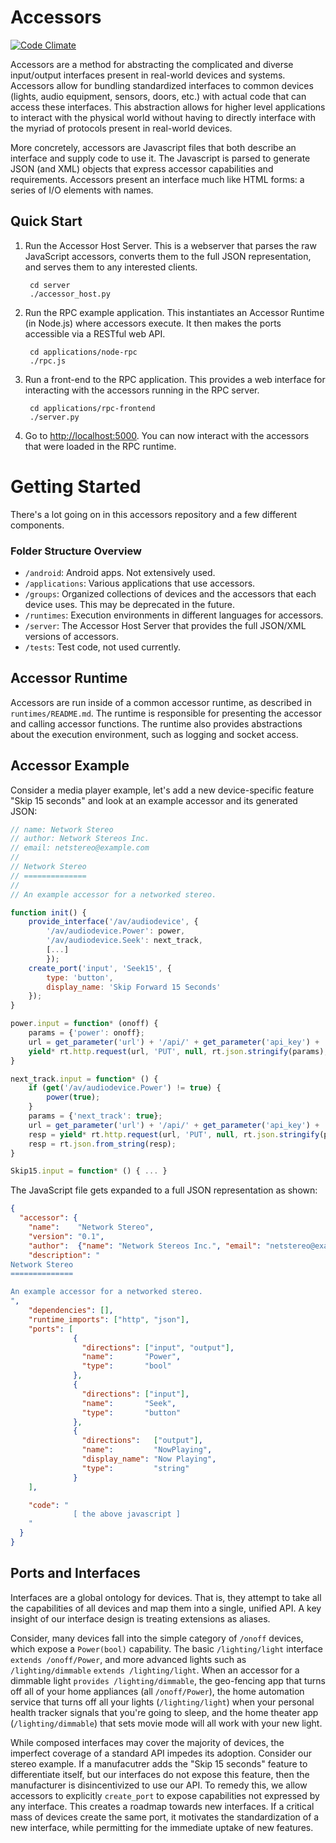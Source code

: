 Accessors
=========

[![Code Climate](https://codeclimate.com/github/lab11/accessors/badges/gpa.svg)](https://codeclimate.com/github/lab11/accessors)

Accessors are a method for abstracting the complicated and diverse input/output
interfaces present in real-world devices and systems. Accessors allow for
bundling standardized interfaces to common devices (lights, audio equipment,
sensors, doors, etc.) with actual code that can access these interfaces.
This abstraction allows for higher level applications to interact with the
physical world without having to directly interface with the myriad of
protocols present in real-world devices.

More concretely, accessors are Javascript files that both describe an
interface and supply code to use it. The Javascript is parsed to generate JSON
(and XML) objects that express accessor capabilities and requirements.
Accessors present an interface much like HTML forms: a series of I/O elements
with names.

<!-- - **Input**: Accepts an action or data from the user but can only send that
to the device being accessed. There is no state that can then be displayed to
the user. A simple example is the "seek" button on audio equipment. It is
entirely an input control action to the system.

- **Output**: Displays the state of the device being accessed. Keeping with
the audio example, the current song being played is a good example of an output,
providing it cannot be changed.

- **Input/Output**: An element that can do both. For instance, the volume level
can both be set (an input) or queried (output of an accessor).

Following the interface and other meta information (name, author, etc.), is a
block of code that allows whatever system is using the accessor to actually do
something with the interface elements. There are two meta-functions, `init()`
and `wrapup()`, that run when an accessor is instantiated and destroyed
respectively. Input (and inout) ports define port functions that are called
whenever their input value changes. -->


Quick Start
-----------

1. Run the Accessor Host Server. This is a webserver that parses the raw
JavaScript accessors, converts them to the full JSON representation, and serves
them to any interested clients.

        cd server
        ./accessor_host.py

2. Run the RPC example application. This instantiates an Accessor Runtime (in
Node.js) where accessors execute. It then makes the ports accessible via a RESTful
web API.

        cd applications/node-rpc
        ./rpc.js

3. Run a front-end to the RPC application. This provides a web interface for
interacting with the accessors running in the RPC server.

        cd applications/rpc-frontend
        ./server.py

4. Go to [http://localhost:5000](http://localhost:5000). You can now interact
with the accessors that were loaded in the RPC runtime.



Getting Started
===============

There's a lot going on in this accessors repository and a few different
components.

### Folder Structure Overview

- `/android`: Android apps. Not extensively used.
- `/applications`: Various applications that use accessors.
- `/groups`: Organized collections of devices and the accessors that each
device uses. This may be deprecated in the future.
- `/runtimes`: Execution environments in different languages for accessors.
- `/server`: The Accessor Host Server that provides the full JSON/XML versions
of accessors.
- `/tests`: Test code, not used currently.



Accessor Runtime
----------------

Accessors are run inside of a common accessor runtime, as described in
`runtimes/README.md`. The runtime is responsible for presenting the accessor
and calling accessor functions. The runtime also provides abstractions about
the execution environment, such as logging and socket access.

Accessor Example
----------------

Consider a media player example, let's add a new device-specific
feature "Skip 15 seconds" and look at an example accessor and its generated JSON:

```javascript
// name: Network Stereo
// author: Network Stereos Inc.
// email: netstereo@example.com
//
// Network Stereo
// ==============
//
// An example accessor for a networked stereo.

function init() {
	provide_interface('/av/audiodevice', {
		'/av/audiodevice.Power': power,
		'/av/audiodevice.Seek': next_track,
		[...]
		});
	create_port('input', 'Seek15', {
		type: 'button',
		display_name: 'Skip Forward 15 Seconds'
	});
}

power.input = function* (onoff) {
	params = {'power': onoff};
	url = get_parameter('url') + '/api/' + get_parameter('api_key') + '/state';
	yield* rt.http.request(url, 'PUT', null, rt.json.stringify(params), 3000);
}

next_track.input = function* () {
	if (get('/av/audiodevice.Power') != true) {
		power(true);
	}
	params = {'next_track': true};
	url = get_parameter('url') + '/api/' + get_parameter('api_key') + '/action';
	resp = yield* rt.http.request(url, 'PUT', null, rt.json.stringify(params), 3000);
	resp = rt.json.from_string(resp);
}

Skip15.input = function* () { ... }
```

The JavaScript file gets expanded to a full JSON representation as shown:

```json
{
  "accessor": {
    "name":    "Network Stereo",
    "version": "0.1",
    "author":  {"name": "Network Stereos Inc.", "email": "netstereo@example.com"},
    "description": "
Network Stereo
==============

An example accessor for a networked stereo.
",
    "dependencies": [],
    "runtime_imports": ["http", "json"],
    "ports": [
              {
                "directions": ["input", "output"],
                "name":       "Power",
                "type":       "bool"
              },
              {
                "directions": ["input"],
                "name":       "Seek",
                "type":       "button"
              },
              {
                "directions":   ["output"],
                "name":         "NowPlaying",
                "display_name": "Now Playing",
                "type":         "string"
              }
    ],

    "code": "
              [ the above javascript ]
    "
  }
}
```

Ports and Interfaces
--------------------

Interfaces are a global ontology for devices. That is, they attempt
to take all the capabilities of all devices and map them into a single, unified
API. A key insight of our interface design is treating extensions as aliases.

Consider, many devices fall into the simple category of `/onoff` devices, which
expose a `Power(bool)` capability. The basic `/lighting/light` interface
`extends /onoff/Power`, and more advanced lights such as `/lighting/dimmable`
`extends /lighting/light`. When an accessor for a dimmable light
`provides /lighting/dimmable`, the geo-fencing app that turns off all of your
home appliances (all `/onoff/Power`), the home automation service that turns off
all your lights (`/lighting/light`) when your personal health tracker signals
that you're going to sleep, and the home theater app (`/lighting/dimmable`) that
sets movie mode will all work with your new light.

While composed interfaces may cover the majority of devices, the imperfect
coverage of a standard API impedes its adoption. Consider our stereo example.
If a manufacutrer adds the "Skip 15 seconds" feature to differentiate itself,
but our interfaces do not expose this feature, then the manufacturer is
disincentivized to use our API. To remedy this, we allow accessors to explicitly
`create_port` to expose capabilities not expressed by any interface. This creates
a roadmap towards new interfaces. If a critical mass of devices create the same
port, it motivates the standardization of a new interface, while permitting for
the immediate uptake of new features.






